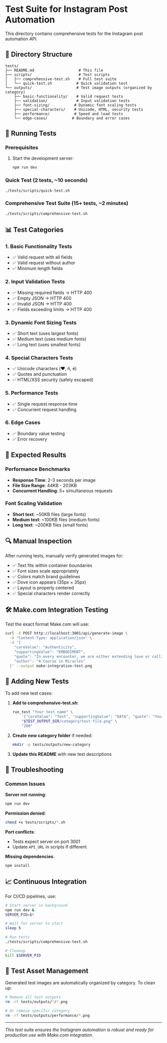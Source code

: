 # Test Suite for Instagram Post Automation

This directory contains comprehensive tests for the Instagram post automation API.

## 📁 Directory Structure

```
tests/
├── README.md                    # This file
├── scripts/                     # Test scripts
│   ├── comprehensive-test.sh    # Full test suite
│   └── quick-test.sh           # Quick validation test
└── outputs/                    # Test image outputs (organized by category)
    ├── basic-functionality/    # Valid request tests
    ├── validation/             # Input validation tests  
    ├── font-sizing/           # Dynamic font scaling tests
    ├── special-characters/    # Unicode, HTML, security tests
    ├── performance/           # Speed and load tests
    └── edge-cases/           # Boundary and error cases
```

## 🚀 Running Tests

### Prerequisites
1. Start the development server:
   ```bash
   npm run dev
   ```

### Quick Test (2 tests, ~10 seconds)
```bash
./tests/scripts/quick-test.sh
```

### Comprehensive Test Suite (15+ tests, ~2 minutes)
```bash
./tests/scripts/comprehensive-test.sh
```

## 📊 Test Categories

### 1. Basic Functionality Tests
- ✅ Valid request with all fields
- ✅ Valid request without author
- ✅ Minimum length fields

### 2. Input Validation Tests
- ✅ Missing required fields → HTTP 400
- ✅ Empty JSON → HTTP 400
- ✅ Invalid JSON → HTTP 400
- ✅ Fields exceeding limits → HTTP 400

### 3. Dynamic Font Sizing Tests
- ✅ Short text (uses largest fonts)
- ✅ Medium text (uses medium fonts)
- ✅ Long text (uses smallest fonts)

### 4. Special Characters Tests
- ✅ Unicode characters (❤️, ñ, é)
- ✅ Quotes and punctuation
- ✅ HTML/XSS security (safely escaped)

### 5. Performance Tests
- ✅ Single request response time
- ✅ Concurrent request handling

### 6. Edge Cases
- ✅ Boundary value testing
- ✅ Error recovery

## 🎯 Expected Results

### Performance Benchmarks
- **Response Time**: 2-3 seconds per image
- **File Size Range**: 44KB - 203KB
- **Concurrent Handling**: 5+ simultaneous requests

### Font Scaling Validation
- **Short text**: ~50KB files (large fonts)
- **Medium text**: ~100KB files (medium fonts)  
- **Long text**: ~200KB files (small fonts)

## 🔍 Manual Inspection

After running tests, manually verify generated images for:
- ✅ Text fits within container boundaries
- ✅ Font sizes scale appropriately
- ✅ Colors match brand guidelines
- ✅ Dove icon appears (35px × 35px)
- ✅ Layout is properly centered
- ✅ Special characters render correctly

## 🛠️ Make.com Integration Testing

Test the exact format Make.com will use:

```bash
curl -X POST http://localhost:3001/api/generate-image \
  -H "Content-Type: application/json" \
  -d '{
    "coreValue": "Authenticity",
    "supportingValue": "EMBODIMENT",
    "quote": "In every encounter, we are either extending love or calling for love.",
    "author": "A Course in Miracles"
  }' --output make-integration-test.png
```

## 📝 Adding New Tests

To add new test cases:

1. **Add to comprehensive-test.sh**:
   ```bash
   run_test "Your test name" \
       '{"coreValue": "Test", "supportingValue": "DATA", "quote": "Your test quote"}' \
       "$TEST_OUTPUT_DIR/category/test-file.png" \
       "200"
   ```

2. **Create new category folder** if needed:
   ```bash
   mkdir -p tests/outputs/new-category
   ```

3. **Update this README** with new test descriptions

## 🐛 Troubleshooting

### Common Issues

**Server not running**:
```bash
npm run dev
```

**Permission denied**:
```bash
chmod +x tests/scripts/*.sh
```

**Port conflicts**:
- Tests expect server on port 3001
- Update `API_URL` in scripts if different

**Missing dependencies**:
```bash
npm install
```

## 📈 Continuous Integration

For CI/CD pipelines, use:

```bash
# Start server in background
npm run dev &
SERVER_PID=$!

# Wait for server to start
sleep 5

# Run tests
./tests/scripts/comprehensive-test.sh

# Cleanup
kill $SERVER_PID
```

## 🎨 Test Asset Management

Generated test images are automatically organized by category. To clean up:

```bash
# Remove all test outputs
rm -rf tests/outputs/*/*.png

# Or remove specific category
rm -rf tests/outputs/performance/*.png
```

---

*This test suite ensures the Instagram automation is robust and ready for production use with Make.com integration.*